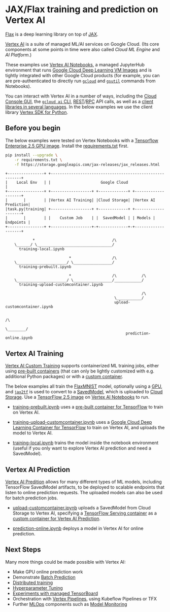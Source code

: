 # JAX/Flax training and prediction on Vertex AI

[Flax](https://flax.readthedocs.io/en/latest/) is a deep learning library on top of [JAX](https://github.com/google/jax).

[Vertex AI](https://cloud.google.com/vertex-ai) is a suite of managed ML/AI services on Google Cloud. (Its core components at some points in time were also called _Cloud ML Engine_ and _AI Platform_.)

These examples use [Vertex AI Notebooks](https://cloud.google.com/vertex-ai/docs/general/notebooks), a managed JupyterHub environment that runs [Google Cloud Deep Learning VM Images](https://cloud.google.com/deep-learning-vm) and is tightly integrated with other Google Cloud products (for example, you can are pre-authenticated to directly run [`gcloud`](https://cloud.google.com/sdk/gcloud/reference) and [`gsutil`](https://cloud.google.com/storage/docs/gsutil) commands from Notebooks).

You can interact with Vertex AI in a number of ways, including the [Cloud Console GUI](https://console.cloud.google.com/), the [`gcloud ai` CLI](https://cloud.google.com/sdk/gcloud/reference/ai), [REST](https://cloud.google.com/vertex-ai/docs/reference/rest)/[RPC](https://cloud.google.com/vertex-ai/docs/reference/rpc) API calls, as well as a [client libraries in several languages](https://cloud.google.com/vertex-ai/docs/start/client-libraries). In the below examples we use the client library [Vertex SDK for Python](https://github.com/googleapis/python-aiplatform).

## Before you begin

The below examples were tested on Vertex Notebooks with a [Tensorflow Enterprise 2.5 GPU image](https://cloud.google.com/notebooks/docs/images#images). Install the [requirements.txt](requirements.txt) first.

```bash
pip install --upgrade \
    -r requirements.txt \
    -f https://storage.googleapis.com/jax-releases/jax_releases.html
```

```
+----------------+ +---------------------------------------------------------+
|    Local Env   | |                      Google Cloud                       |
+----------------+ +------------------+ +-------------+ +--------------------+
|       |        | |Vertex AI Training| |Cloud Storage| |Vertex AI Prediction|
|task.py|training| +------------------+ +-------------+ +--------------------+
|       |        | |    Custom Job    | |  SavedModel | | Models | Endpoints |
+----------------+ +------------------+-+-------------+-+--------------------+

            *                                  /\
    \______/ \_________________________________/
      training-local.ipynb

                            *                  /\
    \______________________/ \_________________/
      training-prebuilt.ipynb

                            *                  /\           /\
    \______________________/ \_________________/____________/
      training-upload-customcontainer.ipynb

                                                            /\
                                                \___________/
                                                upload-customcontainer.ipynb

                                                                      /\
                                                             \________/
                                                     prediction-online.ipynb
```

## Vertex AI Training

[Vertex AI Custom Training](https://cloud.google.com/vertex-ai/docs/training/custom-training) supports containerized ML training jobs, either using [pre-built containers](https://cloud.google.com/vertex-ai/docs/training/pre-built-containers) (that can only be lightly customized with e.g. additional Python packages) or with a [custom container](https://cloud.google.com/vertex-ai/docs/training/containers-overview).

The below examples all train the [FlaxMNIST](https://github.com/google/jax/blob/main/jax/experimental/jax2tf/examples/mnist_lib.py) model, optionally using a [GPU](https://cloud.google.com/gpu), and [`jax2tf`](https://github.com/google/jax/tree/main/jax/experimental/jax2tf) is used to convert to a [SavedModel](https://www.tensorflow.org/guide/saved_model), which is uploaded to [Cloud Storage](https://cloud.google.com/storage). Use a [TensorFlow 2.5 image](https://cloud.google.com/notebooks/docs/images#images) on [Vertex AI Notebooks](https://cloud.google.com/vertex-ai/docs/general/notebooks) to run.

- [training-prebuilt.ipynb](training-prebuilt.ipynb) uses a [pre-built container for TensorFlow](https://cloud.google.com/vertex-ai/docs/training/pre-built-containers#tensorflow) to train on Vertex AI.

- [training-upload-customcontainer.ipynb](training-upload-customcontainer.ipynb) uses a [Google Cloud Deep Learning Container for TensorFlow](https://cloud.google.com/deep-learning-containers/docs/choosing-container) to train on Vertex AI, and uploads the model to Vertex AI.

- [training-local.ipynb](training-local.ipynb) trains the model inside the notebook environment (useful if you only want to explore Vertex AI prediction and need a SavedModel).

## Vertex AI Prediction

[Vertex AI Predition](https://cloud.google.com/vertex-ai/docs/predictions/getting-predictions) allows for many different types of ML models, including TensorFlow SavedModel artifacts, to be deployed to scalable endpoints that listen to online prediction requests. The uploaded models can also be used for batch prediction jobs.

- [upload-customcontainer.ipynb](upload-customcontainer.ipynb) uploads a SavedModel from Cloud Storage to Vertex AI, specifying a [TensorFlow Serving container](https://www.tensorflow.org/tfx/serving/docker) as a [custom container for Vertex AI Prediction](https://cloud.google.com/vertex-ai/docs/predictions/use-custom-container).

- [prediction-online.ipynb](prediction-online.ipynb) deploys a model in Vertex AI for online prediction.

## Next Steps

Many more things could be made possible with Vertex AI:

- Make GPU online prediction work
- Demonstrate [Batch Prediction](https://cloud.google.com/vertex-ai/docs/predictions/batch-predictions)
- [Distributed training](https://cloud.google.com/vertex-ai/docs/training/distributed-training)
- [Hyperparameter Tuning](https://cloud.google.com/vertex-ai/docs/training/hyperparameter-tuning-overview)
- [Experiments with managed TensorBoard](https://cloud.google.com/vertex-ai/docs/experiments)
- Orchestration with [Vertex Pipelines](https://cloud.google.com/vertex-ai/docs/pipelines), using Kubeflow Pipelines or TFX
- Further [MLOps](https://cloud.google.com/resources/mlops-whitepaper) components such as [Model Monitoring](https://cloud.google.com/vertex-ai/docs/model-monitoring)

